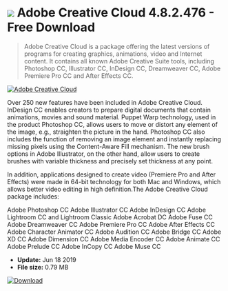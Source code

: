 # ![](https://cdn.softexe.net/static/icon/5/adobe-creative-cloud-10355.png) Adobe Creative Cloud 4.8.2.476 - Free Download

> Adobe Creative Cloud is a package offering the latest versions of programs for creating graphics, animations, video and Internet content. It contains all known Adobe Creative Suite tools, including Photoshop CC, Illustrator CC, InDesign CC, Dreamweaver CC, Adobe Premiere Pro CC and After Effects CC.

[![Adobe Creative Cloud](https://gallery.dpcdn.pl/imgc/Tools/68941/g_-_420x350_1.5_-_x20160627182249_0.png)](https://softexe.net/win/multimedia/graphics-design/adobe-creative-cloud:pRcee.html)

Over 250 new features have been included in Adobe Creative Cloud. InDesign CC enables creators to prepare digital documents that contain animations, movies and sound material. Puppet Warp technology, used in the product Photoshop CC, allows users to move or distort any element of the image, e.g., straighten the picture in the hand. Photoshop CC also includes the function of removing an image element and instantly replacing missing pixels using the Content-Aware Fill mechanism. The new brush options in Adobe Illustrator, on the other hand, allow users to create brushes with variable thickness and precisely set thickness at any point.
 
 In addition, applications designed to create video (Premiere Pro and After Effects) were made in 64-bit technology for both Mac and Windows, which allows better video editing in high definition.The Adobe Creative Cloud package includes:
 
 Adobe Photoshop CC
 Adobe Illustrator CC
 Adobe InDesign CC
 Adobe Lightroom CC and Lightroom Classic
 Adobe Acrobat DC 
 Adobe Fuse CC
 Adobe Dreamweaver CC
 Adobe Premiere Pro CC
 Adobe After Effects CC
 Adobe Character Animator CC
 Adobe Audition CC
 Adobe Bridge CC
 Adobe XD CC
 Adobe Dimension CC
 Adobe Media Encoder CC
 Adobe Animate CC
 Adobe Prelude CC
 Adobe InCopy CC
 Adobe Muse CC


- **Update:** Jun 18 2019
- **File size:** 0.79 MB

[![Download](https://cdn.softexe.net/static/img/download.png)](https://softexe.net/win/multimedia/graphics-design/adobe-creative-cloud:pRcee.html)

